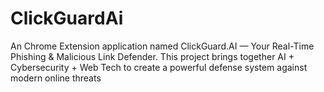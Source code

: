 # ClickGuardAi
An Chrome Extension application named ClickGuard.AI — Your Real-Time Phishing &amp; Malicious Link Defender. This project brings together AI + Cybersecurity + Web Tech to create a powerful defense system against modern online threats
